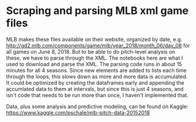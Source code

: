 # Scraping and parsing MLB xml game files

MLB makes these files available on their website, organized by date, e.g. http://gd2.mlb.com/components/game/mlb/year_2018/month_06/day_08 for all games on June 8, 2018. But to be able to do pitch-level analysis on these, we have to parse through the XML. The notebooks here are what I used to download and parse the XML. The parsing code runs in about 15 minutes for all 4 seasons. Since new elements are added to lists each time through the loops, this slows down as more and more data is accumulated. It could be optimized by creating the dataframes early and appending the accumlated data to them at intervals, but since this is just 4 seasons, and isn't code that needs to be run more than once, I haven't implemented that.

Data, plus some analysis and predictive modeling, can be found on Kaggle: https://www.kaggle.com/pschale/mlb-pitch-data-20152018
